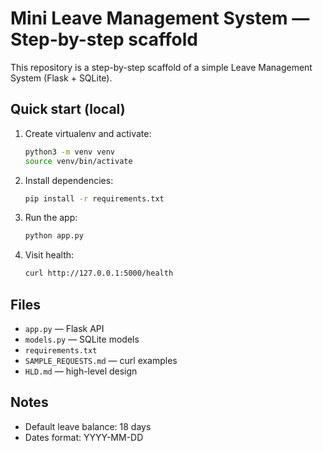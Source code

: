 # Mini Leave Management System — Step-by-step scaffold

This repository is a step-by-step scaffold of a simple Leave Management System (Flask + SQLite).

## Quick start (local)

1. Create virtualenv and activate:
   ```bash
   python3 -m venv venv
   source venv/bin/activate
   ```
2. Install dependencies:
   ```bash
   pip install -r requirements.txt
   ```
3. Run the app:
   ```bash
   python app.py
   ```
4. Visit health:
   ```bash
   curl http://127.0.0.1:5000/health
   ```

## Files
- `app.py` — Flask API
- `models.py` — SQLite models
- `requirements.txt`
- `SAMPLE_REQUESTS.md` — curl examples
- `HLD.md` — high-level design

## Notes
- Default leave balance: 18 days
- Dates format: YYYY-MM-DD